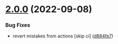 # [2.0.0](https://github.com/PalmDevs/revanced-links/compare/v1.0.1...v2.0.0) (2022-09-08)


### Bug Fixes

* revert mistakes from actions [skip ci] ([d884fe7](https://github.com/PalmDevs/revanced-links/commit/d884fe70ca4e52e3cfd33f973130cc11f9c5f819))
